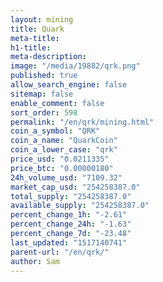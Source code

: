 ```yaml
---
layout: mining
title: Quark
meta-title: 
h1-title: 
meta-description: 
image: "/media/19882/qrk.png"
published: true
allow_search_engine: false
sitemap: false
enable_comment: false
sort_order: 598
permalink: "/en/qrk/mining.html"
coin_a_symbol: "QRK"
coin_a_name: "QuarkCoin"
coin_a_lower_case: "qrk"
price_usd: "0.0211335"
price_btc: "0.00000180"
24h_volume_usd: "7109.32"
market_cap_usd: "254258387.0"
total_supply: "254258387.0"
available_supply: "254258387.0"
percent_change_1h: "-2.61"
percent_change_24h: "-1.63"
percent_change_7d: "-23.48"
last_updated: "1517140741"
parent-url: "/en/qrk/"
author: Sam
---
```



